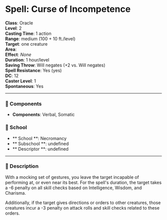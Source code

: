 
# Spell: Curse of Incompetence
**Class**: Oracle  
**Level**: 2  
**Casting Time**: 1 action  
**Range**: medium (100 + 10 ft./level)  
**Target**: one creature  
**Area**:   
**Effect**: _None_  
**Duration**: 1 hour/level  
**Saving Throw**: Will negates (+2 vs. Will negates)  
**Spell Resistance**: Yes (yes)  
**DC**: 12  
**Caster Level**: 1  
**Spontaneous**: Yes

---

### 🔮 Components
- **Components**: Verbal, Somatic

### 🏫 School
- ** School **: Necromancy
- ** Subschool **: undefined
- ** Descriptor **: undefined
---

### 📜 Description
With a mocking set of gestures, you leave the target incapable of performing at, or even near its best. For the spell's duration, the target takes a -6 penalty on all skill checks based on Intelligence, Wisdom, and Charisma.

Additionally, if the target gives directions or orders to other creatures, those creatures incur a -3 penalty on attack rolls and skill checks related to these orders.
